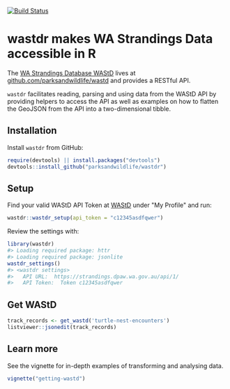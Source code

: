 [![Build Status](https://travis-ci.org/parksandwildlife/wastdr.svg?branch=master)](https://travis-ci.org/parksandwildlife/wastdr)

wastdr makes WA Strandings Data accessible in R
===============================================

The [WA Strandings Database WAStD](https://strandings.dpaw.wa.gov.au/) lives at [github.com/parksandwildlife/wastd](https://github.com/parksandwildlife/wastd) and provides a RESTful API.

`wastdr` facilitates reading, parsing and using data from the WAStD API by providing helpers to access the API as well as examples on how to flatten the GeoJSON from the API into a two-dimensional tibble.

Installation
------------

Install `wastdr` from GitHub:

``` r
require(devtools) || install.packages("devtools")
devtools::install_github("parksandwildlife/wastdr")
```

Setup
-----

Find your valid WAStD API Token at [WAStD](https://strandings.dpaw.wa.gov.au/) under "My Profile" and run:

``` r
wastdr::wastdr_setup(api_token = "c12345asdfqwer")
```

Review the settings with:

``` r
library(wastdr)
#> Loading required package: httr
#> Loading required package: jsonlite
wastdr_settings()
#> <wastdr settings>
#>   API URL:  https://strandings.dpaw.wa.gov.au/api/1/ 
#>   API Token:  Token c12345asdfqwer
```

Get WAStD
---------

``` r
track_records <- get_wastd('turtle-nest-encounters')
listviewer::jsonedit(track_records)
```

Learn more
----------

See the vignette for in-depth examples of transforming and analysing data.

``` r
vignette("getting-wastd")
```
